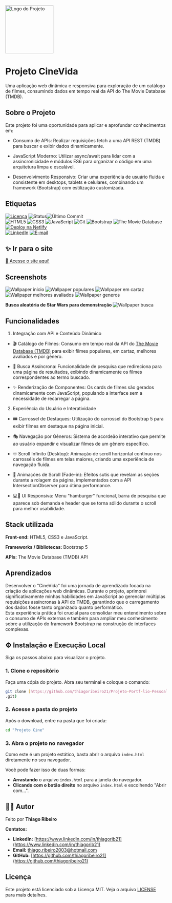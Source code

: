 <img src="images/filme.png" alt="Logo do Projeto" width="150">

# Projeto CineVida

Uma aplicação web dinâmica e responsiva para exploração de um catálogo de filmes, consumindo dados em tempo real da API do The Movie Database (TMDB).

## Sobre o Projeto

Este projeto foi uma oportunidade para aplicar e aprofundar conhecimentos em:

- Consumo de APIs: Realizar requisições fetch a uma API REST (TMDB) para buscar e exibir dados dinamicamente.

- JavaScript Moderno: Utilizar async/await para lidar com a assincronicidade e módulos ES6 para organizar o código em uma arquitetura limpa e escalável.

- Desenvolvimento Responsivo: Criar uma experiência de usuário fluida e consistente em desktops, tablets e celulares, combinando um framework (Bootstrap) com estilização customizada.

## Etiquetas

[![Licença](https://img.shields.io/badge/licença-MIT-blue)](./LICENSE)
![Status](https://img.shields.io/badge/status-em%20andamento-brightgreen)![Último Commit](https://img.shields.io/github/last-commit/thiagoribeiro21/Projeto-CineVida)
<br>
![HTML5](https://img.shields.io/badge/html5-%23E34F26.svg?style=for-the-badge&logo=html5&logoColor=white)
![CSS3](https://img.shields.io/badge/css3-%231572B6.svg?style=for-the-badge&logo=css3&logoColor=white)
![JavaScript](https://img.shields.io/badge/javascript-%23323330.svg?style=for-the-badge&logo=javascript&logoColor=%23F7DF1E)
![Git](https://img.shields.io/badge/git-%23F05033.svg?style=for-the-badge&logo=git&logoColor=white)
![Bootstrap](https://img.shields.io/badge/bootstrap-%238511FA.svg?style=for-the-badge&logo=bootstrap&logoColor=white)
![The Movie Database](https://img.shields.io/badge/TMDB-01B4E4?style=for-the-badge&logo=themoviedatabase&logoColor=white)
<br>
[![Deploy na Netlify](https://img.shields.io/badge/Deploy-Netlify-00C7B7?style=for-the-badge&logo=netlify&logoColor=white)](https://cinevida.netlify.app/)
<br>
[![LinkedIn](https://img.shields.io/badge/linkedin-%230077B5.svg?style=for-the-badge&logo=linkedin&logoColor=white)](https://www.linkedin.com/in/thiagorib21/)
[![E-mail](https://img.shields.io/badge/-Email-000000?style=for-the-badge&logo=microsoft-outlook&logoColor=white)](mailto:thiago.ribeiro2003@hotmail.com)

## ✨ Ir para o site

[🔗 Acesse o site aqui!](https://cinevida.netlify.app/)

## Screenshots

<img src="images/screenshots-readme/screenshot-inicio (1).png
" alt="Wallpaper inicio">
<img src="images/screenshots-readme/screenshot-populares.png" alt="Wallpaper populares">
<img src="images/screenshots-readme/screenshot-emCartaz.png" alt="Wallpaper em cartaz">
<img src="images/screenshots-readme/screenshot-topRated.png" alt="Wallpaper melhores avaliados">
<img src="images/screenshots-readme/screenshot-generos.png" alt="Wallpaper generos">

**Busca aleatória de Star Wars para demonstração**
<img src="images/screenshots-readme/screenshot-busca.png" alt="Wallpaper busca">

## Funcionalidades

1. Integração com API e Conteúdo Dinâmico

- 🎬 Catálogo de Filmes: Consumo em tempo real da API do [The Movie Database (TMDB)](https://www.themoviedb.org/) para exibir filmes populares, em cartaz, melhores avaliados e por gênero.

- 🔎 Busca Assíncrona: Funcionalidade de pesquisa que redireciona para uma página de resultados, exibindo dinamicamente os filmes correspondentes ao termo buscado.

- ✨ Renderização de Componentes: Os cards de filmes são gerados dinamicamente com JavaScript, populando a interface sem a necessidade de recarregar a página.

2. Experiência do Usuário e Interatividade

- 🎟️ Carrossel de Destaques: Utilização do carrossel do Bootstrap 5 para exibir filmes em destaque na página inicial.

- 🎭 Navegação por Gêneros: Sistema de acordeão interativo que permite ao usuário expandir e visualizar filmes de um gênero específico.

- ♾️ Scroll Infinito (Desktop): Animação de scroll horizontal contínuo nos carrosséis de filmes em telas maiores, criando uma experiência de navegação fluida.

- 🌠 Animações de Scroll (Fade-in): Efeitos sutis que revelam as seções durante a rolagem da página, implementados com a API IntersectionObserver para ótima performance.

- 💻📱 UI Responsiva: Menu "hamburger" funcional, barra de pesquisa que aparece sob demanda e header que se torna sólido durante o scroll para melhor usabilidade.

## Stack utilizada

**Front-end:** HTML5, CSS3 e JavaScript.

**Frameworks / Bibliotecas:** Bootstrap 5

**APIs:** The Movie Database (TMDB) API

## Aprendizados

Desenvolver o "CineVida" foi uma jornada de aprendizado focada na criação de aplicações web dinâmicas. Durante o projeto, aprimorei significativamente minhas habilidades em JavaScript ao gerenciar múltiplas requisições assíncronas à API do TMDB, garantindo que o carregamento dos dados fosse tanto organizado quanto performático.
<br>
Esta experiência prática foi crucial para consolidar meu entendimento sobre o consumo de APIs externas e também para ampliar meu conhecimento sobre a utilização do framework Bootstrap na construção de interfaces complexas.

## ⚙️ Instalação e Execução Local

Siga os passos abaixo para visualizar o projeto.

### 1. Clone o repositório

Faça uma cópia do projeto. Abra seu terminal e coloque o comando:

```bash
git clone [https://github.com/thiagoribeiro21/Projeto-Portf-lio-Pessoal.git](https://github.com/thiagoribeiro21/Projeto-CineVida
.git)
```

### 2. Acesse a pasta do projeto

Após o download, entre na pasta que foi criada:

```bash
cd "Projeto Cine"
```

### 3. Abra o projeto no navegador

Como este é um projeto estático, basta abrir o arquivo `index.html` diretamente no seu navegador.

Você pode fazer isso de duas formas:

- **Arrastando** o arquivo `index.html` para a janela do navegador.
- **Clicando com o botão direito** no arquivo `index.html` e escolhendo "Abrir com...".

## 👨‍💻 Autor

Feito por **Thiago Ribeiro**

**Contatos:**

- **LinkedIn:** [https://www.linkedin.com/in/thiagorib21](https://www.linkedin.com/in/thiagorib21)
- **Email:** thiago.ribeiro2003@hotmail.com
- **GitHub:** [https://github.com/thiagoribeiro21](https://github.com/thiagoribeiro21)

## Licença

Este projeto está licenciado sob a Licença MIT. Veja o arquivo [LICENSE](./LICENSE) para mais detalhes.
